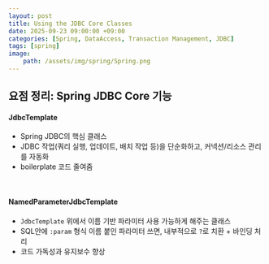 ```yaml
---
layout: post
title: Using the JDBC Core Classes
date: 2025-09-23 09:00:00 +09:00
categories: [Spring, DataAccess, Transaction Management, JDBC]
tags: [spring]
image:
    path: /assets/img/spring/Spring.png
---
```


## 요점 정리: Spring JDBC Core 기능

#### JdbcTemplate

- Spring JDBC의 핵심 클래스
- JDBC 작업(쿼리 실행, 업데이트, 배치 작업 등)을 단순화하고, 커넥션/리소스 관리를 자동화
- boilerplate 코드 줄여줌

<br>

#### NamedParameterJdbcTemplate

- `JdbcTemplate` 위에서 이름 기반 파라미터 사용 가능하게 해주는 클래스
- SQL안에 `:param` 형식 이름 붙인 파라미터 쓰면, 내부적으로 `?`로 치환 + 바인딩 처리
- 코드 가독성과 유지보수 향상

<br>
